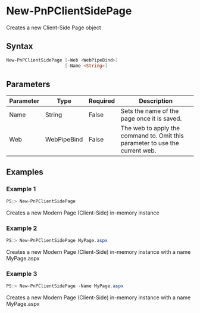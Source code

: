# New-PnPClientSidePage
Creates a new Client-Side Page object
## Syntax
```powershell
New-PnPClientSidePage [-Web <WebPipeBind>]
                      [-Name <String>]
```


## Parameters
Parameter|Type|Required|Description
---------|----|--------|-----------
|Name|String|False|Sets the name of the page once it is saved.|
|Web|WebPipeBind|False|The web to apply the command to. Omit this parameter to use the current web.|
## Examples

### Example 1
```powershell
PS:> New-PnPClientSidePage
```
Creates a new Modern Page (Client-Side) in-memory instance

### Example 2
```powershell
PS:> New-PnPClientSidePage MyPage.aspx
```
Creates a new Modern Page (Client-Side) in-memory instance with a name MyPage.aspx

### Example 3
```powershell
PS:> New-PnPClientSidePage -Name MyPage.aspx
```
Creates a new Modern Page (Client-Side) in-memory instance with a name MyPage.aspx
